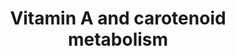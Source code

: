 ---
annotations:
- type: Pathway Ontology
  value: '"metabolic pathway of cofactors'
authors:
- MaintBot
- AlexanderPico
- Egonw
description: This pathway is about carotenoid and vitamin A metabolism. The initial
  version was created by the NuGO focusteam on Carotenoid metabolism. It was used
  to test a text mining workflow which added some additional entities (see Waagmeester
  et al. 2009).
last-edited: 2019-08-16
organisms:
- Canis familiaris
redirect_from:
- /index.php/Pathway:WP1155
- /instance/WP1155
schema-jsonld:
- '@context': https://schema.org/
  '@id': https://wikipathways.github.io/pathways/WP1155.html
  '@type': Dataset
  creator:
    '@type': Organization
    name: WikiPathways
  description: This pathway is about carotenoid and vitamin A metabolism. The initial
    version was created by the NuGO focusteam on Carotenoid metabolism. It was used
    to test a text mining workflow which added some additional entities (see Waagmeester
    et al. 2009).
  keywords:
  - RPE65
  - All-trans-13,14-dihydroretinol
  - Sult2b1
  - 11-cis-Retinol
  - Cyp26a1
  - Rdh8
  - all-trans Retinoic acid
  - Alpha-Carotene
  - Cyp26b1
  - CRABP2
  - BCMO1
  - Beta-Cryptoxanthin
  - BCO2
  - all-trans Retinol
  - Lycopene
  - Cd36
  - 9-cis-Retinoic acid
  - Retinyl ester
  - Sult1a1
  - 9-cis-Retinol
  - Aldh1a3
  - Abcg8
  - AWAT2
  - Retinol
  - DHRS3
  - RARa
  - RARb
  - RETSAT
  - ALDH1A2
  - Vitamin A
  - RDH5
  - Retinol dehydrogenases
  - Betacarotene
  - MAPK
  - Zeaxanthin
  - Cyp2e1
  - RXRg
  - Lpl
  - Rlbp1
  - RARg
  - RBP2
  - Rdh10
  - Vitamin D3
  - Astaxanthin
  - Vitamin A aldehyde
  - ALDH1A1
  - Lrat
  - RXRa
  - ADH4
  - Canthaxanthin
  - RBP7
  - Adh1
  - Crabp1
  - RXRb
  - all-trans Retinal
  - 9-cis-Retinal
  - Npc1l1
  - Scarb1
  - beta 10' apocorotenal
  - 4-oxo-Retinoic acid
  - Lutein
  - Violaxanthin
  - 13,14 dehydroretinal
  - Rdh12
  - Abcg5
  - 13,14 dehydro RA
  - Rbp1
  - Rdh5
  - RBP4
  - Retinal
  - 11-cis-Retinal
  - ARAT
  - all-transe 4-oxo RA
  - Bcmo1
  - Vitamin A acid
  license: CC0
  name: Vitamin A and carotenoid metabolism
seo: CreativeWork
title: Vitamin A and carotenoid metabolism
wpid: WP1155
---